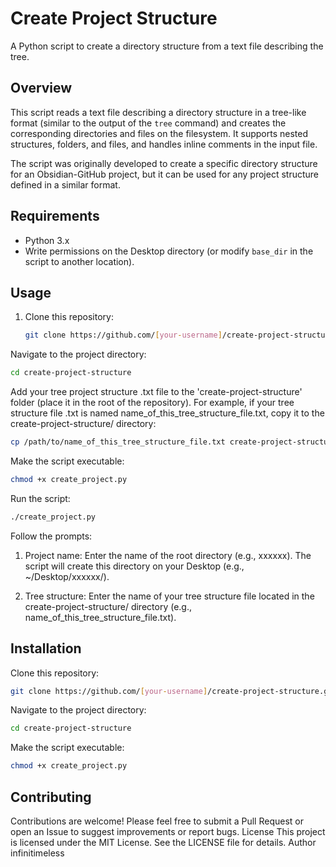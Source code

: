 
# Create Project Structure

A Python script to create a directory structure from a text file describing the tree.

## Overview

This script reads a text file describing a directory structure in a tree-like format (similar to the output of the `tree` command) and creates the corresponding directories and files on the filesystem. It supports nested structures, folders, and files, and handles inline comments in the input file.

The script was originally developed to create a specific directory structure for an Obsidian-GitHub project, but it can be used for any project structure defined in a similar format.

## Requirements

- Python 3.x
- Write permissions on the Desktop directory (or modify `base_dir` in the script to another location).

## Usage

1. Clone this repository:
   ```bash
   git clone https://github.com/[your-username]/create-project-structure.git
   ```
Navigate to the project directory:
```bash
cd create-project-structure
```
Add your tree project structure .txt file to the 'create-project-structure' folder (place it in the root of the repository). For example, if your tree structure file .txt is named name_of_this_tree_structure_file.txt, copy it to the create-project-structure/ directory:
```bash
cp /path/to/name_of_this_tree_structure_file.txt create-project-structure/
```
Make the script executable:
```bash
chmod +x create_project.py
```
Run the script:
```bash
./create_project.py
```
Follow the prompts:
1. Project name: Enter the name of the root directory (e.g., xxxxxx). The script will create this directory on your Desktop (e.g., ~/Desktop/xxxxxx/).

2. Tree structure: Enter the name of your tree structure file located in the create-project-structure/ directory (e.g., name_of_this_tree_structure_file.txt). 

## Installation
Clone this repository:
```bash
git clone https://github.com/[your-username]/create-project-structure.git
````
Navigate to the project directory:
```bash
cd create-project-structure
```
Make the script executable:
```bash
chmod +x create_project.py
```
## Contributing
Contributions are welcome! Please feel free to submit a Pull Request or open an Issue to suggest improvements or report bugs.
License
This project is licensed under the MIT License. See the LICENSE file for details.
Author
infinitimeless
